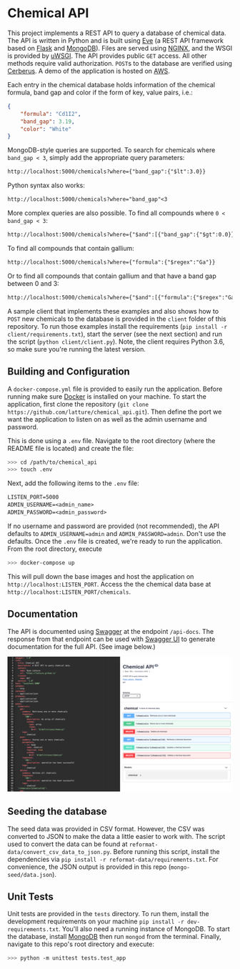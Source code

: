 Chemical API
============
This project implements a REST API to query a database of chemical data.
The API is written in Python and is built using [Eve](http://python-eve.org/) (a REST API framework based on [Flask](http://flask.pocoo.org/) and [MongoDB](https://www.mongodb.com/)).
Files are served using [NGINX](https://www.nginx.com/), and the WSGI is provided by [uWSGI](https://uwsgi-docs.readthedocs.io/).
The API provides public `GET` access. 
All other methods require valid authorization.
`POST`s to the database are verified using [Cerberus](http://docs.python-cerberus.org/).
A demo of the application is hosted on [AWS](http://ec2-13-57-9-7.us-west-1.compute.amazonaws.com:5000/chemicals).

Each entry in the chemical database holds information of the chemical formula, band gap and color if the form of key, value pairs, i.e.:

```JSON
{
    "formula": "Cd1I2",
    "band_gap": 3.19,
    "color": "White"
}
```

MongoDB-style queries are supported.
To search for chemicals where `band_gap < 3`, simply add the appropriate query parameters:

```txt
http://localhost:5000/chemicals?where={"band_gap":{"$lt":3.0}}
```

Python syntax also works:
```txt
http://localhost:5000/chemicals?where="band_gap"<3
```

More complex queries are also possible.
To find all compounds where `0 < band_gap < 3`:

```txt
http://localhost:5000/chemicals?where={"$and":[{"band_gap":{"$gt":0.0}},{"band_gap":{"$lt":3.0}}]}
```

To find all compounds that contain gallium:

```txt
http://localhost:5000/chemicals?where={"formula":{"$regex":"Ga"}}
```

Or to find all compounds that contain gallium and that have a band gap between 0 and 3:

```txt
http://localhost:5000/chemicals?where={"$and":[{"formula":{"$regex":"Ga"}},{"band_gap":{"$gt":0.0}},{"band_gap":{"$lt":3.0}}]}
```

A sample client that implements these examples and also shows how to `POST` new chemicals to the database is provided in the `client` folder of this repository. 
To run those examples install the requirements (`pip install -r client/requirements.txt`), start the server (see the next section) and run the script (`python client/client.py`).
Note, the client requires Python 3.6, so make sure you're running the latest version. 


Building and Configuration
--------------------------
A `docker-compose.yml` file is provided to easily run the application.
Before running make sure [Docker](https://www.docker.com/) is installed on your machine.
To start the application, first clone the repository (`git clone https://github.com/latture/chemical_api.git`).
Then define the port we want the application to listen on as well as the admin username and password.

This is done using a `.env` file.
Navigate to the root directory (where the README file is located) and create the file:

```sh
>>> cd /path/to/chemical_api
>>> touch .env
```

Next, add the following items to the `.env` file:

```txt
LISTEN_PORT=5000
ADMIN_USERNAME=<admin_name>
ADMIN_PASSWORD=<admin_password>
```

If no username and password are provided (not recommended), the API defaults to `ADMIN_USERNAME=admin` and `ADMIN_PASSWORD=admin`. 
Don't use the defaults.
Once the `.env` file is created, we're ready to run the application.
From the root directory, execute

```sh
>>> docker-compose up
```

This will pull down the base images and host the application on `http://localhost:LISTEN_PORT`.
Access the the chemical data base at `http://localhost:LISTEN_PORT/chemicals`.


Documentation
-------------
The API is documented using [Swagger](https://swagger.io) at the endpoint `/api-docs`.
The response from that endpoint can be used with [Swagger UI](https://swagger.io/swagger-ui/) to generate documentation for the full API. (See image below.)

![swagger-docs](assets/swagger-docs.png)


Seeding the database
--------------------
The seed data was provided in CSV format.
However, the CSV was converted to JSON to make the data a little easier to work with.
The script used to convert the data can be found at `reformat-data/convert_csv_data_to_json.py`.
Before running this script, install the dependencies via `pip install -r reformat-data/requirements.txt`.
For convenience, the JSON output is provided in this repo (`mongo-seed/data.json`).


Unit Tests
----------
Unit tests are provided in the `tests` directory.
To run them, install the development requirements on your machine `pip install -r dev-requirements.txt`.
You'll also need a running instance of MongoDB.
To start the database, install [MongoDB](https://docs.mongodb.com/manual/installation) then run `mongod` from the terminal.
Finally, navigate to this repo's root directory and execute:

```sh
>>> python -m unittest tests.test_app
```
